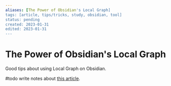 ```yaml
---
aliases: [The Power of Obsidian's Local Graph]
tags: [article, tips/tricks, study, obsidian, tool]
status: pending
created: 2023-01-31
edited: 2023-01-31
---
```


# The Power of Obsidian's Local Graph
Good tips about using Local Graph on Obsidian.

#todo write notes about [this article](https://thesweetsetup.com/the-power-of-obsidians-local-graph/).